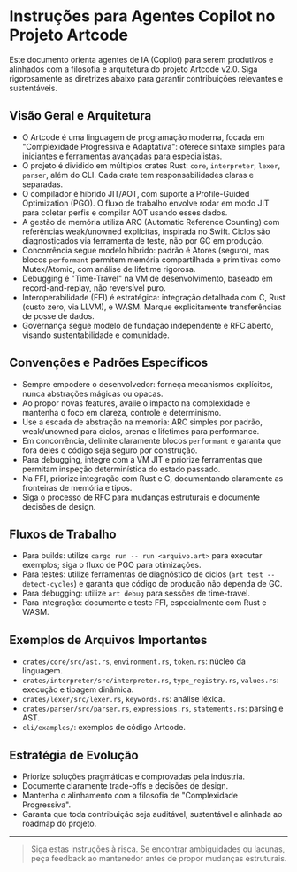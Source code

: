 # Instruções para Agentes Copilot no Projeto Artcode

Este documento orienta agentes de IA (Copilot) para serem produtivos e alinhados com a filosofia e arquitetura do projeto Artcode v2.0. Siga rigorosamente as diretrizes abaixo para garantir contribuições relevantes e sustentáveis.

## Visão Geral e Arquitetura
- O Artcode é uma linguagem de programação moderna, focada em "Complexidade Progressiva e Adaptativa": oferece sintaxe simples para iniciantes e ferramentas avançadas para especialistas.
- O projeto é dividido em múltiplos crates Rust: `core`, `interpreter`, `lexer`, `parser`, além do CLI. Cada crate tem responsabilidades claras e separadas.
- O compilador é híbrido JIT/AOT, com suporte a Profile-Guided Optimization (PGO). O fluxo de trabalho envolve rodar em modo JIT para coletar perfis e compilar AOT usando esses dados.
- A gestão de memória utiliza ARC (Automatic Reference Counting) com referências weak/unowned explícitas, inspirada no Swift. Ciclos são diagnosticados via ferramenta de teste, não por GC em produção.
- Concorrência segue modelo híbrido: padrão é Atores (seguro), mas blocos `performant` permitem memória compartilhada e primitivas como Mutex/Atomic, com análise de lifetime rigorosa.
- Debugging é "Time-Travel" na VM de desenvolvimento, baseado em record-and-replay, não reversível puro.
- Interoperabilidade (FFI) é estratégica: integração detalhada com C, Rust (custo zero, via LLVM), e WASM. Marque explicitamente transferências de posse de dados.
- Governança segue modelo de fundação independente e RFC aberto, visando sustentabilidade e comunidade.

## Convenções e Padrões Específicos
- Sempre empodere o desenvolvedor: forneça mecanismos explícitos, nunca abstrações mágicas ou opacas.
- Ao propor novas features, avalie o impacto na complexidade e mantenha o foco em clareza, controle e determinismo.
- Use a escada de abstração na memória: ARC simples por padrão, weak/unowned para ciclos, arenas e lifetimes para performance.
- Em concorrência, delimite claramente blocos `performant` e garanta que fora deles o código seja seguro por construção.
- Para debugging, integre com a VM JIT e priorize ferramentas que permitam inspeção determinística do estado passado.
- Na FFI, priorize integração com Rust e C, documentando claramente as fronteiras de memória e tipos.
- Siga o processo de RFC para mudanças estruturais e documente decisões de design.

## Fluxos de Trabalho
- Para builds: utilize `cargo run -- run <arquivo.art>` para executar exemplos; siga o fluxo de PGO para otimizações.
- Para testes: utilize ferramentas de diagnóstico de ciclos (`art test --detect-cycles`) e garanta que código de produção não dependa de GC.
- Para debugging: utilize `art debug` para sessões de time-travel.
- Para integração: documente e teste FFI, especialmente com Rust e WASM.

## Exemplos de Arquivos Importantes
- `crates/core/src/ast.rs`, `environment.rs`, `token.rs`: núcleo da linguagem.
- `crates/interpreter/src/interpreter.rs`, `type_registry.rs`, `values.rs`: execução e tipagem dinâmica.
- `crates/lexer/src/lexer.rs`, `keywords.rs`: análise léxica.
- `crates/parser/src/parser.rs`, `expressions.rs`, `statements.rs`: parsing e AST.
- `cli/examples/`: exemplos de código Artcode.

## Estratégia de Evolução
- Priorize soluções pragmáticas e comprovadas pela indústria.
- Documente claramente trade-offs e decisões de design.
- Mantenha o alinhamento com a filosofia de "Complexidade Progressiva".
- Garanta que toda contribuição seja auditável, sustentável e alinhada ao roadmap do projeto.

---

> Siga estas instruções à risca. Se encontrar ambiguidades ou lacunas, peça feedback ao mantenedor antes de propor mudanças estruturais.
